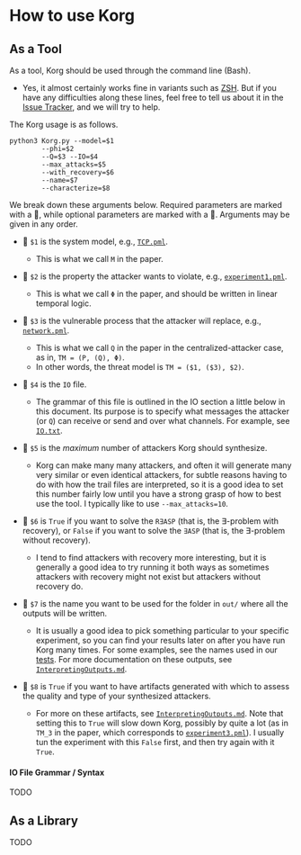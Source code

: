 # How to use Korg

## As a Tool

As a tool, Korg should be used through the command line (Bash).

* Yes, it almost certainly works fine in variants such as [ZSH](https://ohmyz.sh/).  But if you have any difficulties along these lines, feel free to tell us about it in the [Issue Tracker](https://github.com/maxvonhippel/AttackerSynthesis/issues), and we will try to help.

The Korg usage is as follows.

````
python3 Korg.py --model=$1 
		--phi=$2 
		--Q=$3 --IO=$4 
		--max_attacks=$5 
		--with_recovery=$6 
		--name=$7 
		--characterize=$8
````

We break down these arguments below.  Required parameters are marked with a :japanese_ogre:, while optional parameters are marked with a :ghost:.  Arguments may be given in any order.

* :japanese_ogre: `$1` is the system model, e.g., [`TCP.pml`](../demo/TCP/TCP.pml).  

	* This is what we call `M` in the paper.

* :japanese_ogre: `$2` is the property the attacker wants to violate, e.g., [`experiment1.pml`](../experiments/experiment1.pml).  

	* This is what we call `Φ` in the paper, and should be written in linear temporal logic.

* :japanese_ogre: `$3` is the vulnerable process that the attacker will replace, e.g., [`network.pml`](../demo/TCP/network.pml).  

	* This is what we call `Q` in the paper in the centralized-attacker case, as in, `TM = (P, (Q), Φ)`.
	* In other words, the threat model is `TM = ($1, ($3), $2)`.

* :japanese_ogre: `$4` is the `IO` file.  

	* The grammar of this file is outlined in the IO section a little below in this document.  Its purpose is to specify what messages the attacker (or `Q`) can receive or send and over what channels.  For example, see [`IO.txt`](../demo/TCP/IO.txt).

* :japanese_ogre: `$5` is the *maximum* number of attackers Korg should synthesize.  

	* Korg can make many many attackers, and often it will generate many very similar or even identical attackers, for subtle reasons having to do with how the trail files are interpreted, so it is a good idea to set this number fairly low until you have a strong grasp of how to best use the tool.  I typically like to use `--max_attacks=10`.

* :ghost: `$6` is `True` if you want to solve the `R∃ASP` (that is, the ∃-problem with recovery), or `False` if you want to solve the `∃ASP` (that is, the ∃-problem without recovery).  

	* I tend to find attackers with recovery more interesting, but it is generally a good idea to try running it both ways as sometimes attackers with recovery might not exist but attackers without recovery do.

* :japanese_ogre: `$7` is the name you want to be used for the folder in `out/` where all the outputs will be written.  

	* It is usually a good idea to pick something particular to your specific experiment, so you can find your results later on after you have run Korg many times.  For some examples, see the names used in our [tests](../tests/test_Korg.py).  For more documentation on these outputs, see [`InterpretingOutputs.md`](InterpretingOutputs.md).

* :ghost: `$8` is `True` if you want to have artifacts generated with which to assess the quality and type of your synthesized attackers.  

	* For more on these artifacts, see [`InterpretingOutputs.md`](InterpretingOutputs.md).  Note that setting this to `True` will slow down Korg, possibly by quite a lot (as in `TM_3` in the paper, which corresponds to [`experiment3.pml`](../experiments/experiment3.pml)).  I usually tun the experiment with this `False` first, and then try again with it `True`.

#### IO File Grammar / Syntax

TODO

## As a Library

TODO